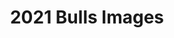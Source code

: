 ---
title: 2021 Bulls Images
resources:
- src: 001_IMG_0578.jpg
  title: Lot 1
- src: 002_IMG_9369.jpg
  title: Lot 2
- src: 003_IMG_9801.jpg
  title: Lot 3
- src: 005_IMG_0635.jpg
  title: Lot 5
- src: 008_IMG_9786.jpg
  title: Lot 8
- src: 010_IMG_0026.jpg
  title: Lot 10
- src: 011_IMG_9334.jpg
  title: Lot 11
- src: 012_IMG_0278.jpg
  title: Lot 12
- src: 013_IMG_0642.jpg
  title: Lot 13
- src: 014_IMG_9697.jpg
  title: Lot 14
- src: 016_IMG_0435_1.jpg
  title: Lot 16
- src: 017_IMG_0859.jpg
  title: Lot 17
- src: 018_IMG_9391.jpg
  title: Lot 18
- src: 019_IMG_9943.jpg
  title: Lot 19
- src: 022_IMG_0659.jpg
  title: Lot 22
- src: 028_IMG_0813.jpg
  title: Lot 28
- src: 030_IMG_0546.jpg
  title: Lot 30
- src: 034_IMG_9893_1.jpg
  title: Lot 34
- src: 035_IMG_9600.jpg
  title: Lot 35
- src: 038_IMG_9856.jpg
  title: Lot 38
- src: 040_IMG_0109.jpg
  title: Lot 40
- src: 041_IMG_0410.jpg
  title: Lot 41
- src: 042_IMG_9343.jpg
  title: Lot 42
- src: 047_IMG_9327.jpg
  title: Lot 47
- src: 048_IMG_0295.jpg
  title: Lot 48
- src: 050_IMG_0603.jpg
  title: Lot 50
- src: 052_IMG_9755.jpg
  title: Lot 52
- src: 060_IMG_9461.jpg
  title: Lot 60
- src: 061_IMG_0002.jpg
  title: Lot 61
- src: 062_IMG_0500.jpg
  title: Lot 62
- src: 063_IMG_0092.jpg
  title: Lot 63
- src: 064_IMG_9502.jpg
  title: Lot 64
- src: 066_IMG_9624.jpg
  title: Lot 66
- src: 073_IMG_0457.jpg
  title: Lot 73
- src: 074_IMG_0134.jpg
  title: Lot 74
- src: 075_IMG_9836.jpg
  title: Lot 75
- src: 080_IMG_9526.jpg
  title: Lot 80
- src: 081_IMG_0418.jpg
  title: Lot 81
- src: 0100_IMG_0057.jpg
  title: Lot 100
- src: 0114_IMG_0120.jpg
  title: Lot 114
- src: 0124_IMG_9716.jpg
  title: Lot 124
- src: 0137_IMG_0715.jpg
  title: Lot 137
- src: 0138_IMG_9587.jpg
  title: Lot 138
- src: 0162_IMG_0376.jpg
  title: Lot 162
- src: 0175_IMG_9687.jpg
  title: Lot 175
- src: 0177_IMG_0208.jpg
  title: Lot 177
- src: 0183_IMG_9421.jpg
  title: Lot 183
- src: 0184_IMG_0327.jpg
  title: Lot 184
---